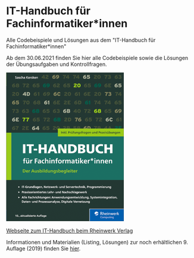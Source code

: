 # IT-Handbuch für Fachinformatiker*innen
Alle Codebeispiele und Lösungen aus dem "IT-Handbuch für Fachinformatiker*innen"

Ab dem 30.06.2021 finden Sie hier alle Codebeispiele sowie die Lösungen der Übungsaufgaben und Kontrollfragen.

![Cover von "IT-Handbuch für Fachinformatiker*innen" von Sascha Kersken, 10. Auflage (2021)](it-handbuch-10-small.png)

[Webseite zum IT-Handbuch beim Rheinwerk Verlag](https://www.rheinwerk-verlag.de/it-handbuch-fur-fachinformatikerinnen_5274/)

Informationen und Materialien (Listing, Lösungen) zur noch erhältlichen 9. Auflage (2019) finden Sie [hier](https://www.rheinwerk-verlag.de/it-handbuch-fuer-fachinformatiker-der-ausbildungsbegleiter/).
